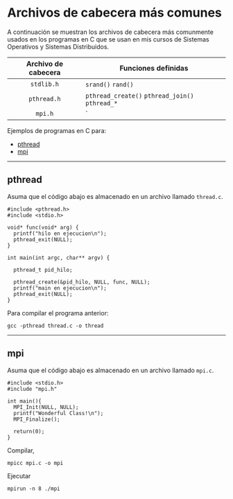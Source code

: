 # Archivos de cabecera más comunes

A continuación se muestran los archivos de cabecera más comunmente usados en los programas en C que se usan en mis cursos de Sistemas Operativos y Sistemas Distribuidos.

| Archivo de cabecera | Funciones definidas |
|:-:|---|
| `stdlib.h` | `srand()` `rand()` |
| `pthread.h` | `pthread_create()` `pthread_join()` `pthread_*` |
| `mpi.h` | `


Ejemplos de programas en C para:

* [pthread](#pthread)
* [mpi](#mpi)



---

## pthread

Asuma que el código abajo es almacenado en un archivo llamado `thread.c`.

```
#include <pthread.h>
#include <stdio.h>

void* func(void* arg) {
  printf("hilo en ejecucion\n");
  pthread_exit(NULL);
}

int main(int argc, char** argv) {

  pthread_t pid_hilo;

  pthread_create(&pid_hilo, NULL, func, NULL);
  printf("main en ejecucion\n");
  pthread_exit(NULL);
}
```

Para compilar el programa anterior:

```
gcc -pthread thread.c -o thread
```

---

## mpi

Asuma que el código abajo es almacenado en un archivo llamado `mpi.c`.

```
#include <stdio.h>
#include "mpi.h"

int main(){ 
  MPI_Init(NULL, NULL);  
  printf("Wonderful Class!\n");
  MPI_Finalize(); 

  return(0);
}
```

Compilar,

```
mpicc mpi.c -o mpi
```

Ejecutar

```
mpirun -n 8 ./mpi
```
